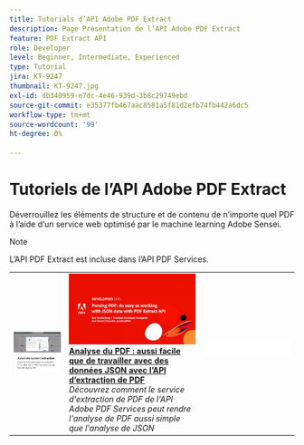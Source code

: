 ```yaml
---
title: Tutorials d’API Adobe PDF Extract
description: Page Présentation de l’API Adobe PDF Extract
feature: PDF Extract API
role: Developer
level: Beginner, Intermediate, Experienced
type: Tutorial
jira: KT-9247
thumbnail: KT-9247.jpg
exl-id: db340959-e7dc-4e46-939d-3b8c29749ebd
source-git-commit: e35377fb467aac8581a5f81d2efb74fb442a6dc5
workflow-type: tm+mt
source-wordcount: '99'
ht-degree: 0%

---
```


# Tutoriels de l’API Adobe PDF Extract

Déverrouillez les éléments de structure et de contenu de n’importe quel PDF à l’aide d’un service web optimisé par le machine learning Adobe Sensei.

>[!NOTE]
>
>L’API PDF Extract est incluse dans l’API PDF Services.

<table style="table-layout:fixed">
<tr>
 <td>
   <a href="automate-content-extraction.md">
      <img alt="Automatisation de l’extraction de contenu" src="assets/automate-content-extraction.png" />
   </a>
  </td>
  <td>
   <a href="https://experienceleague.adobe.com/docs/adobe-developers-live-events/events/2021/oct2021/parsing-pdf.html">
      <img alt="Analyse du PDF : aussi facile que de travailler avec des données JSON avec l’API d’extraction de PDF" src="assets/ParsingPDF_1280.png" />
   </a>
    <div>
   <a href="https://experienceleague.adobe.com/docs/adobe-developers-live-events/events/2021/oct2021/parsing-pdf.html"><strong>Analyse du PDF : aussi facile que de travailler avec des données JSON avec l’API d’extraction de PDF</strong></a>
    </div>
    <em>Découvrez comment le service d'extraction de PDF de l'API Adobe PDF Services peut rendre l'analyse de PDF aussi simple que l'analyse de JSON</em>
    <br>
  </td>
  <td>
    <img alt="Espaceur" src="../assets/WhiteBanner_Placeholder.png" />
    <div>
    <br>
  </td>
</tr>
</table>
